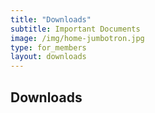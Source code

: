 ```yaml
---
title: "Downloads"
subtitle: Important Documents
image: /img/home-jumbotron.jpg
type: for_members
layout: downloads
---
```


<h2>Downloads</h2>
